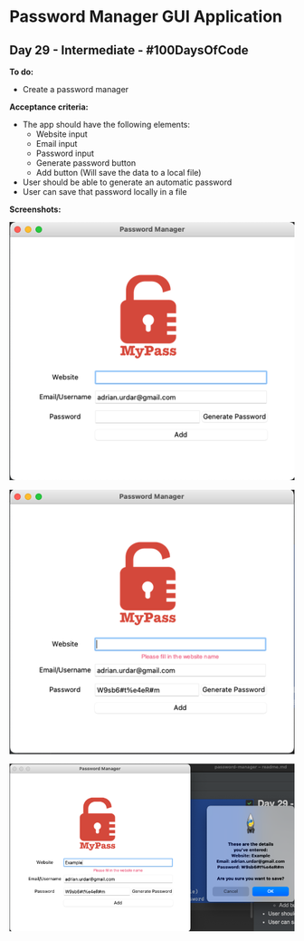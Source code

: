 # Password Manager GUI Application
## Day 29 - Intermediate - \#100DaysOfCode

**To do:**
* Create a password manager

**Acceptance criteria:**
* The app should have the following elements:
    * Website input
    * Email input
    * Password input
    * Generate password button
    * Add button (Will save the data to a local file)
* User should be able to generate an automatic password
* User can save that password locally in a file

**Screenshots:**

![](https://github.com/adrianurdar/100DaysOfCode-Bootcamp/blob/main/Day-029/Screen%20Shot%202020-11-29%20at%204.02.22%20PM.png)

![](https://github.com/adrianurdar/100DaysOfCode-Bootcamp/blob/main/Day-029/Screen%20Shot%202020-11-29%20at%204.02.37%20PM.png)

![](https://github.com/adrianurdar/100DaysOfCode-Bootcamp/blob/main/Day-029/Screen%20Shot%202020-11-29%20at%204.02.56%20PM.png)
